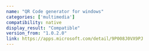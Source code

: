 ```yaml
---
name: "QR Code generator for windows"
categories: ['multimedia']
compatibility: native
display_result: "Compatible"
version_from: "1.0.2.0"
link: https://apps.microsoft.com/detail/9P008J0VX9PJ
---
```

